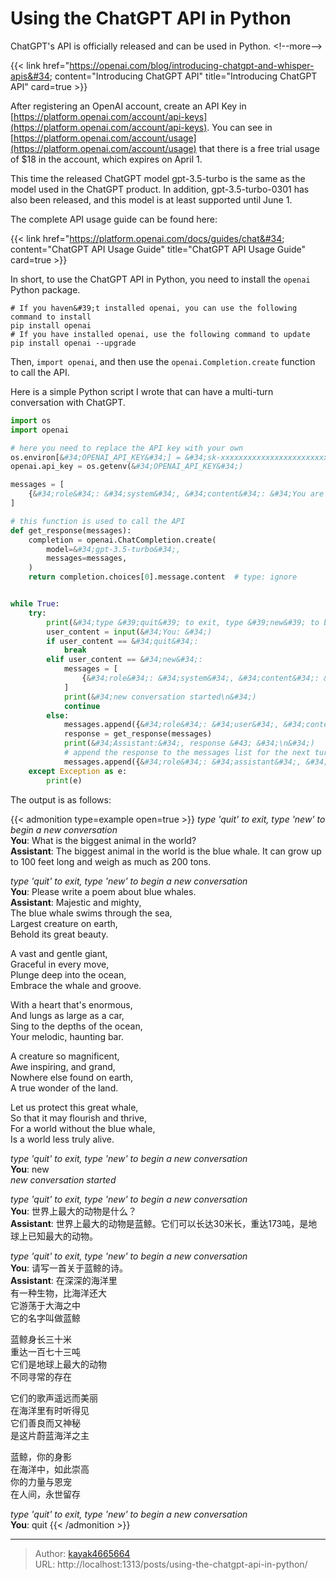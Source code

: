 # Using the ChatGPT API in Python

ChatGPT&#39;s API is officially released and can be used in Python.
&lt;!--more--&gt;

{{&lt; link href=&#34;https://openai.com/blog/introducing-chatgpt-and-whisper-apis&#34; content=&#34;Introducing ChatGPT API&#34; title=&#34;Introducing ChatGPT API&#34; card=true &gt;}}

After registering an OpenAI account, create an API Key in [https://platform.openai.com/account/api-keys](https://platform.openai.com/account/api-keys). You can see in [https://platform.openai.com/account/usage](https://platform.openai.com/account/usage) that there is a free trial usage of $18 in the account, which expires on April 1.

This time the released ChatGPT model gpt-3.5-turbo is the same as the model used in the ChatGPT product. In addition, gpt-3.5-turbo-0301 has also been released, and this model is at least supported until June 1.

The complete API usage guide can be found here:

{{&lt; link href=&#34;https://platform.openai.com/docs/guides/chat&#34; content=&#34;ChatGPT API Usage Guide&#34; title=&#34;ChatGPT API Usage Guide&#34; card=true &gt;}}

In short, to use the ChatGPT API in Python, you need to install the `openai` Python package.

``` shell
# If you haven&#39;t installed openai, you can use the following command to install
pip install openai
# If you have installed openai, use the following command to update
pip install openai --upgrade
```
Then, `import openai`, and then use the `openai.Completion.create` function to call the API.

Here is a simple Python script I wrote that can have a multi-turn conversation with ChatGPT.

``` python
import os
import openai

# here you need to replace the API key with your own
os.environ[&#34;OPENAI_API_KEY&#34;] = &#34;sk-xxxxxxxxxxxxxxxxxxxxxxxxxxxxxxxxxxxxxxxx&#34;
openai.api_key = os.getenv(&#34;OPENAI_API_KEY&#34;)

messages = [
    {&#34;role&#34;: &#34;system&#34;, &#34;content&#34;: &#34;You are a helpful assistant.&#34;},
]

# this function is used to call the API
def get_response(messages):
    completion = openai.ChatCompletion.create(
        model=&#34;gpt-3.5-turbo&#34;,
        messages=messages,
    )
    return completion.choices[0].message.content  # type: ignore


while True:
    try:
        print(&#34;type &#39;quit&#39; to exit, type &#39;new&#39; to begin a new conversation&#34;)
        user_content = input(&#34;You: &#34;)
        if user_content == &#34;quit&#34;:
            break
        elif user_content == &#34;new&#34;:
            messages = [
                {&#34;role&#34;: &#34;system&#34;, &#34;content&#34;: &#34;You are a helpful assistant.&#34;},
            ]
            print(&#34;new conversation started\n&#34;)
            continue
        else:
            messages.append({&#34;role&#34;: &#34;user&#34;, &#34;content&#34;: user_content})
            response = get_response(messages)
            print(&#34;Assistant:&#34;, response &#43; &#34;\n&#34;)
            # append the response to the messages list for the next turn
            messages.append({&#34;role&#34;: &#34;assistant&#34;, &#34;content&#34;: response})
    except Exception as e:
        print(e)
```

The output is as follows:

{{&lt; admonition type=example open=true &gt;}}
*type &#39;quit&#39; to exit, type &#39;new&#39; to begin a new conversation*  
**You**: What is the biggest animal in the world?  
**Assistant**: The biggest animal in the world is the blue whale. It can grow up to 100 feet long and weigh as much as 200 tons.  

*type &#39;quit&#39; to exit, type &#39;new&#39; to begin a new conversation*  
**You**: Please write a poem about blue whales.  
**Assistant**: Majestic and mighty,  
The blue whale swims through the sea,  
Largest creature on earth,  
Behold its great beauty.  

A vast and gentle giant,  
Graceful in every move,  
Plunge deep into the ocean,  
Embrace the whale and groove.  

With a heart that&#39;s enormous,  
And lungs as large as a car,  
Sing to the depths of the ocean,  
Your melodic, haunting bar.  

A creature so magnificent,  
Awe inspiring, and grand,  
Nowhere else found on earth,  
A true wonder of the land.  

Let us protect this great whale,  
So that it may flourish and thrive,  
For a world without the blue whale,  
Is a world less truly alive.  

*type &#39;quit&#39; to exit, type &#39;new&#39; to begin a new conversation*  
**You**: new  
*new conversation started*  

*type &#39;quit&#39; to exit, type &#39;new&#39; to begin a new conversation*  
**You**: 世界上最大的动物是什么？  
**Assistant**: 世界上最大的动物是蓝鲸。它们可以长达30米长，重达173吨，是地球上已知最大的动物。  

*type &#39;quit&#39; to exit, type &#39;new&#39; to begin a new conversation*  
**You**: 请写一首关于蓝鲸的诗。  
**Assistant**: 在深深的海洋里  
有一种生物，比海洋还大  
它游荡于大海之中  
它的名字叫做蓝鲸  

蓝鲸身长三十米  
重达一百七十三吨  
它们是地球上最大的动物  
不同寻常的存在  

它们的歌声遥远而美丽  
在海洋里有时听得见  
它们善良而又神秘  
是这片蔚蓝海洋之主  

蓝鲸，你的身影  
在海洋中，如此崇高  
你的力量与恩宠  
在人间，永世留存  

*type &#39;quit&#39; to exit, type &#39;new&#39; to begin a new conversation*  
**You**: quit
{{&lt; /admonition &gt;}}

---

> Author: [kayak4665664](https://github.com/kayak4665664)  
> URL: http://localhost:1313/posts/using-the-chatgpt-api-in-python/  

